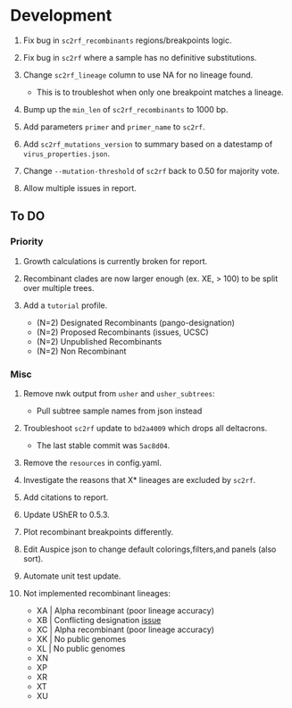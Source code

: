 # Development

1. Fix bug in `sc2rf_recombinants` regions/breakpoints logic.
1. Fix bug in `sc2rf` where a sample has no definitive substitutions.
1. Change `sc2rf_lineage` column to use NA for no lineage found.

    - This is to troubleshot when only one breakpoint matches a lineage.

1. Bump up the `min_len` of `sc2rf_recombinants` to 1000 bp.
1. Add parameters `primer` and `primer_name` to `sc2rf`.
1. Add `sc2rf_mutations_version` to summary based on a datestamp of `virus_properties.json`.
1. Change `--mutation-threshold` of `sc2rf` back to 0.50 for majority vote.
1. Allow multiple issues in report.

## To DO

### Priority

1. Growth calculations is currently broken for report.
1. Recombinant clades are now larger enough (ex. XE, > 100) to be split over multiple trees.
1. Add a `tutorial` profile.

    - (N=2) Designated Recombinants (pango-designation)
    - (N=2) Proposed Recombinants (issues, UCSC)
    - (N=2) Unpublished Recombinants
    - (N=2) Non Recombinant

### Misc

1. Remove nwk output from `usher` and `usher_subtrees`:

    - Pull subtree sample names from json instead

1. Troubleshoot `sc2rf` update to `bd2a4009` which drops all deltacrons.

    - The last stable commit was `5ac8d04`.

1. Remove the `resources` in config.yaml.
1. Investigate the reasons that X* lineages are excluded by `sc2rf`.
1. Add citations to report.
1. Update UShER to 0.5.3.
1. Plot recombinant breakpoints differently.
1. Edit Auspice json to change default colorings,filters,and panels (also sort).
1. Automate unit test update.
1. Not implemented recombinant lineages:

    - XA | Alpha recombinant (poor lineage accuracy)
    - XB | Conflicting designation [issue](https://github.com/summercms/covid19-pango-designation/commit/26b7359e34a0b2f122215332b6495fea97ff3fe7)
    - XC | Alpha recombinant (poor lineage accuracy)
    - XK | No public genomes
    - XL | No public genomes
    - XN
    - XP
    - XR
    - XT  
    - XU
